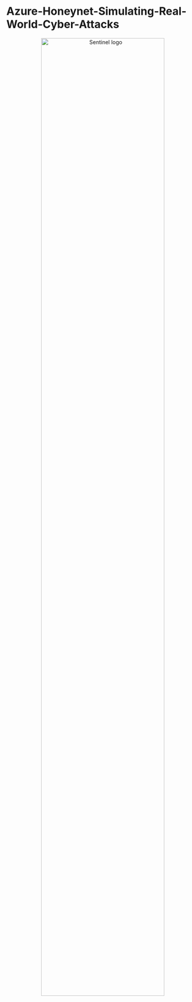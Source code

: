   <p align="center">


# Azure-Honeynet-Simulating-Real-World-Cyber-Attacks
</p>

  <p align="center">
<img src="https://i.imgur.com/FHpdXtI.png" height="80%" width="80%" alt="Sentinel logo"/>
